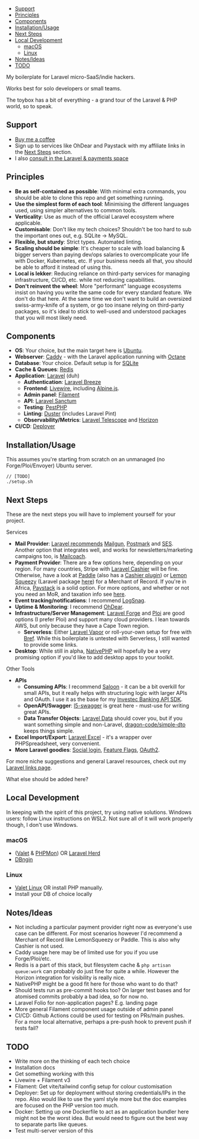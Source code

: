 <!-- TOC -->
  * [Support](#support)
  * [Principles](#principles)
  * [Components](#components)
  * [Installation/Usage](#installationusage)
  * [Next Steps](#next-steps)
  * [Local Development](#local-development)
    * [macOS](#macos)
    * [Linux](#linux)
  * [Notes/Ideas](#notesideas)
  * [TODO](#todo)
<!-- TOC -->

My boilerplate for Laravel micro-SaaS/indie hackers.

Works best for solo developers or small teams.

The toybox has a bit of everything - a grand tour of the Laravel & PHP world, so to speak.

## Support

- [Buy me a coffee](https://tip-jar.co.za/@thecapegreek)
- Sign up to services like OhDear and Paystack with my affiliate links in the [Next Steps](#next-steps) section.
- I also [consult in the Laravel & payments space](https://nik.software)

## Principles

- **Be as self-contained as possible**: With minimal extra commands, you should be able to clone this repo and get something running.
- **Use the simplest form of each tool**: Minimising the different languages used, using simpler alternatives to common tools.
- **Verticality**: Use as much of the official Laravel ecosystem where applicable.
- **Customisable**: Don't like my tech choices? Shouldn't be too hard to sub the important ones out, e.g. SQLite -> MySQL.
- **Flexible, but sturdy**: Strict types. Automated linting.
- **Scaling should be simple**: It's cheaper to scale with load balancing & bigger servers than paying dev/ops salaries to overcomplicate your life with Docker, Kubernetes, etc. If your business needs all that, you should be able to afford it instead of using this.
- **Local is lekker**: Reducing reliance on third-party services for managing infrastructure, CI/CD, etc. while not reducing capabilities.
- **Don't reinvent the wheel**: More "performant" language ecosystems insist on having you write the same code for every standard feature. We don't do that here. At the same time we don't want to build an oversized swiss-army-knife of a system, or go too insane relying on third-party packages, so it's ideal to stick to well-used and understood packages that you will most likely need.

## Components

- **OS**: Your choice, but the main target here is [Ubuntu](https://ubuntu.com/).
- **Webserver**: [Caddy](https://caddyserver.com/) - with the Laravel application running with [Octane](https://laravel.com/docs/10.x/octane)
- **Database**: Your choice. Default setup is for [SQLite](https://www.sqlite.org/index.html)
- **Cache & Queues**: [Redis](https://redis.io)
- **Application**: [Laravel](https://laravel.com) (duh)
  - **Authentication**: [Laravel Breeze](https://laravel.com/docs/10.x/starter-kits#laravel-breeze) 
  - **Frontend**: [Livewire](https://livewire.laravel.com), including [Alpine.js](https://alpinejs.dev/).
  - **Admin panel**: [Filament](https://filamentphp.com/)
  - **API**: [Laravel Sanctum](https://laravel.com/docs/10.x/sanctum) 
  - **Testing**: [PestPHP](https://pestphp.com/)
  - **Linting**: [Duster](https://github.com/tighten/duster) (includes Laravel Pint) 
  - **Observability/Metrics**: [Laravel Telescope](https://laravel.com/docs/10.x/telescope) and [Horizon](https://laravel.com/docs/10.x/horizon)
- **CI/CD**: [Deployer](https://deployer.org/)

## Installation/Usage

This assumes you're starting from scratch on an unmanaged (no Forge/Ploi/Envoyer) Ubuntu server.

```shell
// [TODO]
./setup.sh
```

## Next Steps

These are the next steps you will have to implement yourself for your project.

Services
- **Mail Provider**: [Laravel recommends](https://laravel.com/docs/10.x/mail#introduction) [Mailgun](https://www.mailgun.com/), [Postmark](https://postmarkapp.com/) and [SES](https://aws.amazon.com/ses/). Another option that integrates well, and works for newsletters/marketing campaigns too, is [Mailcoach](https://mailcoach.app/).
- **Payment Provider**: There are a few options here, depending on your region. For many countries, Stripe with [Laravel Cashier](https://laravel.com/docs/10.x/billing#introduction) will be fine. Otherwise, have a look at [Paddle](https://www.paddle.com/) (also has a [Cashier plugin](https://laravel.com/docs/10.x/cashier-paddle)) or [Lemon Squeezy](https://lemonsqueezy.com) (Laravel package [here](https://github.com/lmsqueezy/laravel)) for a Merchant of Record. If you're in Africa, [Paystack](https://paystack.com/) is a solid option. For more options, and whether or not you need an MoR, and taxation info see [here](https://writing.nikspyratos.com/Perceptions/Ambition+-+Careers+-+Entrepreneurship/Resources/Payment+Gateways).
- **Event tracking/notifications**: I recommend [LogSnag](https://logsnag.com/).
- **Uptime & Monitoring**: I recommend [OhDear](https://ohdear.app/?via=nikspyratos).
- **Infrastructure/Server Management**: [Laravel Forge](https://forge.laravel.com/) and [Ploi](https://ploi.io/) are good options (I prefer Ploi) and support many cloud providers. I lean towards AWS, but only because they have a Cape Town region.
  - **Serverless**: Either [Laravel Vapor](https://vapor.laravel.com/) or roll-your-own setup for free with [Bref](https://bref.sh/). While this boilerplate is untested with Serverless, I still wanted to provide some links.
- **Desktop**: While still in alpha, [NativePHP](https://nativephp.com/) will hopefully be a very promising option if you'd like to add desktop apps to your toolkit.

Other Tools
- **APIs**
  - **Consuming APIs**: I recommend [Saloon](https://docs.saloon.dev/) - it can be a bit overkill for small APIs, but it really helps with structuring logic with larger APIs and OAuth. I use it as the base for my [Investec Banking API SDK](https://github.com/nikspyratos/investec-sdk-php). 
  - **OpenAPI/Swagger**: [l5-swagger](https://github.com/DarkaOnLine/L5-Swagger) is great here - must-use for writing great APIs.
  - **Data Transfer Objects**: [Laravel Data](https://spatie.be/docs/laravel-data/v3/introduction) should cover you, but if you want something simple and non-Laravel, [dragon-code/simple-dto](https://github.com/TheDragonCode/simple-data-transfer-object) keeps things simple. 
- **Excel Import/Export**: [Laravel Excel](https://docs.laravel-excel.com/3.1/getting-started/) - it's a wrapper over PHPSpreadsheet, very convenient.
- **More Laravel goodies**: [Social login](https://laravel.com/docs/10.x/socialite), [Feature Flags](https://laravel.com/docs/10.x/pennant), [OAuth2](https://laravel.com/docs/10.x/passport). 

For more niche suggestions and general Laravel resources, check out my [Laravel links page](https://writing.nikspyratos.com/Perceptions/Learning/Resources/Tech/Laravel).

What else should be added here?

## Local Development

In keeping with the spirit of this project, try using native solutions.
Windows users: follow Linux instructions on WSL2. Not sure all of it will work properly though, I don't use Windows.

### macOS

- ([Valet](https://laravel.com/docs/10.x/valet) & [PHPMon](https://phpmon.app/)) OR [Laravel Herd](https://herd.laravel.com/)
- [DBngin](https://dbngin.com/)

### Linux

- [Valet Linux](https://cpriego.github.io/valet-linux/) OR install PHP manually.
- Install your DB of choice locally

## Notes/Ideas

- Not including a particular payment provider right now as everyone's use case can be different. For most scenarios however I'd recommend a Merchant of Record like LemonSqueezy or Paddle. This is also why Cashier is not used.
- Caddy usage here may be of limited use for you if you use Forge/Ploi/etc.
- Redis is a part of this stack, but filesystem cache & `php artisan queue:work` can probably do just fine for quite a while. However the Horizon integration for visibility is really nice.
- NativePHP might be a good fit here for those who want to do that?
- Should tests run as pre-commit hooks too? On larger test bases and for atomised commits probably a bad idea, so for now no.
- Laravel Folio for non-application pages? E.g. landing page
- More general Filament component usage outside of admin panel
- CI/CD: Github Actions could be used for testing on PRs/main pushes. For a more local alternative, perhaps a pre-push hook to prevent push if tests fail?

## TODO

- Write more on the thinking of each tech choice
- Installation docs
- Get something working with this
- Livewire + Filament v3
- Filament: Get vite/tailwind config setup for colour customisation
- Deployer: Set up for deployment without storing credentials/IPs in the repo. Also would like to use the yaml style more but the doc examples are focused on the PHP version too much.
- Docker: Setting up one Dockerfile to act as an application bundler here might not be the worst idea. But would need to figure out the best way to separate parts like queues.
- Test multi-server version of this
